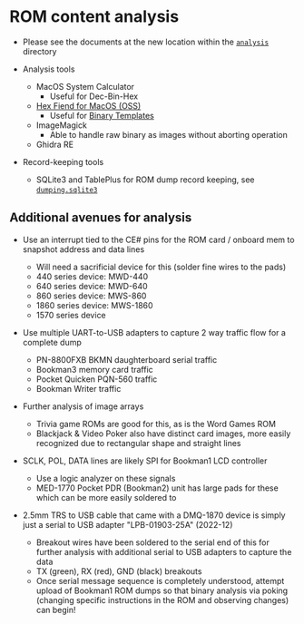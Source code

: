 # ROM content analysis

- Please see the documents at the new location within the [`analysis`](analysis) directory

- Analysis tools
    - MacOS System Calculator
        - Useful for Dec-Bin-Hex
    - [Hex Fiend for MacOS (OSS)](https://github.com/HexFiend/HexFiend)
        - Useful for [Binary Templates](https://github.com/HexFiend/HexFiend/blob/master/templates/Tutorial.md)
    - ImageMagick
        - Able to handle raw binary as images without aborting operation
    - Ghidra RE

- Record-keeping tools
    - SQLite3 and TablePlus for ROM dump record keeping, see [`dumping.sqlite3`](dumping.sqlite3)


## Additional avenues for analysis

- Use an interrupt tied to the CE# pins for the ROM card / onboard mem to snapshot address and data lines
    - Will need a sacrificial device for this (solder fine wires to the pads)
    - 440 series device: MWD-440
    - 640 series device: MWD-640
    - 860 series device: MWS-860
    - 1860 series device: MWS-1860
    - 1570 series device

- Use multiple UART-to-USB adapters to capture 2 way traffic flow for a complete dump
    - PN-8800FXB BKMN daughterboard serial traffic
    - Bookman3 memory card traffic
    - Pocket Quicken PQN-560 traffic
    - Bookman Writer traffic

- Further analysis of image arrays
    - Trivia game ROMs are good for this, as is the Word Games ROM
    - Blackjack & Video Poker also have distinct card images, more easily recognized due to rectangular shape and straight lines

- SCLK, POL, DATA lines are likely SPI for Bookman1 LCD controller
    - Use a logic analyzer on these signals
    - MED-1770 Pocket PDR (Bookman2) unit has large pads for these which can be more easily soldered to

- 2.5mm TRS to USB cable that came with a DMQ-1870 device is simply just a serial to USB adapter "LPB-01903-25A" (2022-12)
    - Breakout wires have been soldered to the serial end of this for further analysis with additional serial to USB adapters to capture the data
    - TX (green), RX (red), GND (black) breakouts
    - Once serial message sequence is completely understood, attempt upload of Bookman1 ROM dumps so that binary analysis via poking (changing specific instructions in the ROM and observing changes) can begin!